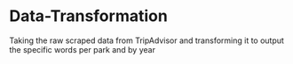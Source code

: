 # Data-Transformation
Taking the raw scraped data from TripAdvisor and transforming it to output the specific words per park and by year

